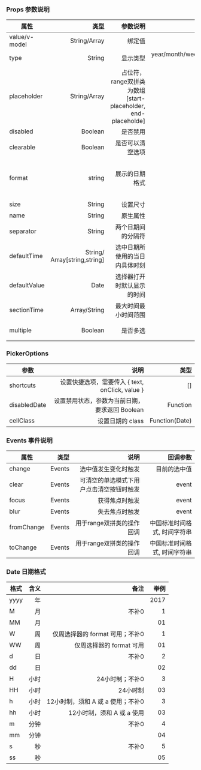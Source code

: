 
### Props 参数说明

| 属性     | 类型| 参数说明  | 参数   |  默认值  |
| -------- | -----:| -----:  |-----:  | :----:  |
| value/v-model|  String/Array|绑定值|  - |   -  |
| type|  String |	显示类型| year/month/week/date/datetime/datetimerange/ daterange  |  date  |
| placeholder|String/Array |占位符，range双拼类为数组[start-placeholder, end-placeholde]|  - | 默认 |
| disabled|  Boolean|是否禁用| -  |  false  |
| clearable |  Boolean |是否可以清空选项  | -  | false |
| format |  string  | 展示的日期格式  | 具体查看'日期格式' | yyyy-MM-dd、yyyy-MM-dd HH:mm:ss |
| size |  String  |  设置尺寸 | large(大) / small(小) / mini(迷你)	 | medium 
| name |  String	|	原生属性|  - |   -  |
| separator |  String	|	两个日期间的分隔符|  - |   -  |
| defaultTime |  String/ Array[string,string]	|	选中日期所使用的当日内具体时刻 |  - |  00:00:00  |
| defaultValue |  Date	|	选择器打开时默认显示的时间 |  - |   未开发！！！  | 
| sectionTime |  Array/String	|	最大时间最小时间范围|  - |   未开发！！！  |
| multiple|  Boolean	|是否多选|  - |   未开发！！！  |

### PickerOptions
| 参数     | 说明| 类型  |
| -------- | -----:| -----:  |
| shortcuts |  设置快捷选项，需要传入 { text, onClick, value } | [] |
| disabledDate |  设置禁用状态，参数为当前日期，要求返回 Boolean  | Function |
| cellClass |  设置日期的 class  | Function(Date) |

### Events 事件说明

| 属性     | 类型| 说明  | 回调参数   | 
| -------- | -----:| -----:  |-----:  | 
| change |  Events  | 选中值发生变化时触发 |  目前的选中值 |
| clear |  Events  | 可清空的单选模式下用户点击清空按钮时触发 | event |
| focus |  Events  | 获得焦点时触发 | event |
| blur |  Events  | 失去焦点时触发 | event |
| fromChange |  Events  | 用于range双拼类的操作回调 | 中国标准时间格式, 时间字符串 |
| toChange |  Events  | 用于range双拼类的操作回调 | 中国标准时间格式, 时间字符串 |



### Date 日期格式

| 格式     | 含义| 备注  | 举例   |
| -------- | -----:| -----:  |-----:  |
|yyyy	|年	|	|2017
|M	|月	|不补0	|1
|MM	|月		| |01
|W	|周	|仅周选择器的 format 可用；不补0	|1
|WW	|周	|仅周选择器的 format 可用	|01
|d	|日	|不补0	|2
|dd	|日	|	|02
|H	|小时	|24小时制；不补0|	3
|HH	|小时	|24小时制	|03
|h	|小时	|12小时制，须和 A 或 a 使用；不补0	|3
|hh	|小时	|12小时制，须和 A 或 a 使用	|03
|m	|分钟	|不补0|	4
|mm	|分钟	|	|04
|s	|秒	|不补0	|5
|ss	|秒	|	|05